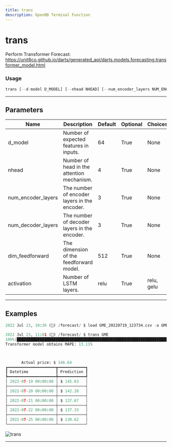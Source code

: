 ```yaml
---
title: trans
description: OpenBB Terminal Function
---
```


# trans

Perform Transformer Forecast: https://unit8co.github.io/darts/generated_api/darts.models.forecasting.transformer_model.html

### Usage

```python
trans [--d-model D_MODEL] [--nhead NHEAD] [--num_encoder_layers NUM_ENCODER_LAYERS] [--num_decoder_layers NUM_DECODER_LAYERS] [--dim_feedforward DIM_FEEDFORWARD] [--activation {relu,gelu}]
```

---

## Parameters

| Name | Description | Default | Optional | Choices |
| ---- | ----------- | ------- | -------- | ------- |
| d_model | Number of expected features in inputs. | 64 | True | None |
| nhead | Number of head in the attention mechanism. | 4 | True | None |
| num_encoder_layers | The number of encoder layers in the encoder. | 3 | True | None |
| num_decoder_layers | The number of decoder layers in the encoder. | 3 | True | None |
| dim_feedforward | The dimension of the feedforward model. | 512 | True | None |
| activation | Number of LSTM layers. | relu | True | relu, gelu |


---

## Examples

```python
2022 Jul 23, 10:36 (🦋) /forecast/ $ load GME_20220719_123734.csv -a GME

2022 Jul 23, 11:01 (🦋) /forecast/ $ trans GME
100%|███████████████████████████████████████████████████████████████████████████████████████████████████████████████████████████████████████████████████████████████████████████████████████████████████████████████| 115/115 [00:2300:00,  4.88it/s]
Transformer model obtains MAPE: 13.11%



       Actual price: $ 146.64
┏━━━━━━━━━━━━━━━━━━━━━┳━━━━━━━━━━━━┓
┃ Datetime            ┃ Prediction ┃
┡━━━━━━━━━━━━━━━━━━━━━╇━━━━━━━━━━━━┩
│ 2022-07-19 00:00:00 │ $ 145.63   │
├─────────────────────┼────────────┤
│ 2022-07-20 00:00:00 │ $ 142.28   │
├─────────────────────┼────────────┤
│ 2022-07-21 00:00:00 │ $ 137.67   │
├─────────────────────┼────────────┤
│ 2022-07-22 00:00:00 │ $ 137.33   │
├─────────────────────┼────────────┤
│ 2022-07-25 00:00:00 │ $ 130.62   │
└─────────────────────┴────────────┘
```
![trans](https://user-images.githubusercontent.com/72827203/180615423-948cc67c-cead-4e13-9cab-c348bc4c86ab.png)

---

